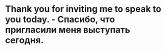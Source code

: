 # Thank you for inviting me to speak to you today. - Спасибо, что пригласили меня выступать сегодня.
